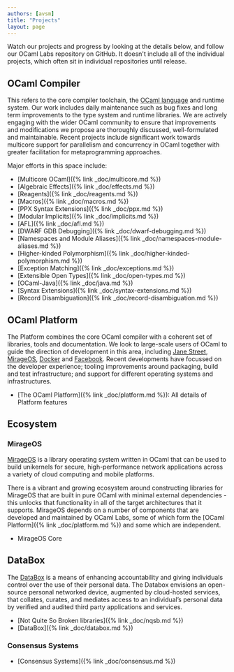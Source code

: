 ```yaml
---
authors: [avsm]
title: "Projects"
layout: page
---
```


Watch our projects and progress by looking at the details below, and follow our OCaml Labs repository on GitHub. It doesn't include all of the individual projects, which often sit in individual repositories until release.

## OCaml Compiler

This refers to the core compiler toolchain, the [OCaml language](https://caml.inria.fr/) and runtime system. Our work includes daily maintenance such as bug fixes and long term improvements to the type system and runtime libraries. We are actively engaging with the wider OCaml community to ensure that improvements and modifications we propose are thoroughly discussed, well-formulated and maintainable. Recent projects include significant work towards multicore support for parallelism and concurrency in OCaml together with greater facilitation for metaprogramming approaches.

Major efforts in this space include:

* [Multicore OCaml]({% link _doc/multicore.md %})
* [Algebraic Effects]({% link _doc/effects.md %})
* [Reagents]({% link _doc/reagents.md %})
* [Macros]({% link _doc/macros.md %})
* [PPX Syntax Extensions]({% link _doc/ppx.md %})
* [Modular Implicits]({% link _doc/implicits.md %})
* [AFL]({% link _doc/afl.md %})
* [DWARF GDB Debugging]({% link _doc/dwarf-debugging.md %})
* [Namespaces and Module Aliases]({% link _doc/namespaces-module-aliases.md %})
* [Higher-kinded Polymorphism]({% link _doc/higher-kinded-polymorphism.md %})
* [Exception Matching]({% link _doc/exceptions.md %})
* [Extensible Open Types]({% link _doc/open-types.md %})
* [OCaml-Java]({% link _doc/java.md %})
* [Syntax Extensions]({% link _doc/syntax-extensions.md %})
* [Record Disambiguation]({% link _doc/record-disambiguation.md %})

## OCaml Platform

The Platform combines the core OCaml compiler with a coherent set of libraries, tools and documentation. We look to large-scale users of OCaml to guide the direction of development in this area, including [Jane Street](https://blogs.janestreet.com/category/ocaml/), [MirageOS](https://mirage.io/), [Docker](https://blog.docker.com/2016/06/docker-mac-windows-public-beta/) and [Facebook](https://github.com/facebook/reason). Recent developments have focussed on the developer experience; tooling improvements around packaging, build and test infrastructure; and support for different operating systems and infrastructures.

* [The OCaml Platform]({% link _doc/platform.md %}): All details of Platform features


## Ecosystem

### MirageOS

[MirageOS](https://mirage.io) is a library operating system written in OCaml that can be used to build unikernels for secure, high-performance network applications across a variety of cloud computing and mobile platforms.

There is a vibrant and growing ecosystem around constructing libraries for MirageOS that are built in pure OCaml with minimal external dependencies - this unlocks that functionality in all of the target architectures that it supports. MirageOS depends on a number of components that are developed and maintained by OCaml Labs, some of which form the [OCaml Platform]({% link _doc/platform.md %}) and some which are independent.

* MirageOS Core

## DataBox

The [DataBox](http://www.databoxproject.uk) is a means of enhancing accountability and giving individuals control over the use of their personal data.
The Databox envisions an open-source personal networked device, augmented by cloud-hosted services, that collates, curates, and mediates access to an individual’s personal data by verified and audited third party applications and services.

* [Not Quite So Broken libraries]({% link _doc/nqsb.md %})
* [DataBox]({% link _doc/databox.md %})

### Consensus Systems

* [Consensus Systems]({% link _doc/consensus.md %})
